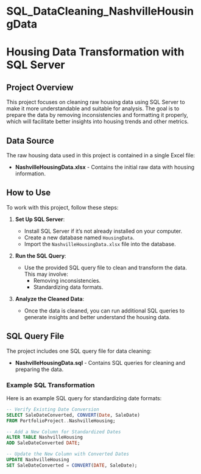 # SQL_DataCleaning_NashvilleHousingData
# Housing Data Transformation with SQL Server

## Project Overview

This project focuses on cleaning raw housing data using SQL Server to make it more understandable and suitable for analysis. The goal is to prepare the data by removing inconsistencies and formatting it properly, which will facilitate better insights into housing trends and other metrics.

## Data Source

The raw housing data used in this project is contained in a single Excel file:

- **NashvilleHousingData.xlsx** - Contains the initial raw data with housing information.

## How to Use

To work with this project, follow these steps:

1. **Set Up SQL Server**:
   - Install SQL Server if it’s not already installed on your computer.
   - Create a new database named `HousingData`.
   - Import the `NashvilleHousingData.xlsx` file into the database.

2. **Run the SQL Query**:
   - Use the provided SQL query file to clean and transform the data. This may involve:
     - Removing inconsistencies.
     - Standardizing data formats.

3. **Analyze the Cleaned Data**:
   - Once the data is cleaned, you can run additional SQL queries to generate insights and better understand the housing data.

## SQL Query File

The project includes one SQL query file for data cleaning:

- **NashvilleHousingData.sql** - Contains SQL queries for cleaning and preparing the data.

### Example SQL Transformation

Here is an example SQL query for standardizing date formats:

```sql
-- Verify Existing Date Conversion
SELECT SaleDateConverted, CONVERT(Date, SaleDate)
FROM PortfolioProject..NashvilleHousing;

-- Add a New Column for Standardized Dates
ALTER TABLE NashvilleHousing
ADD SaleDateConverted DATE;

-- Update the New Column with Converted Dates
UPDATE NashvilleHousing
SET SaleDateConverted = CONVERT(DATE, SaleDate);
